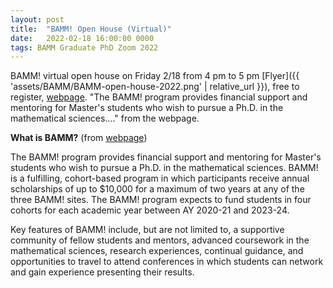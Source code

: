 ```yaml
---
layout: post
title:  "BAMM! Open House (Virtual)"
date:   2022-02-18 16:00:00 0000
tags: BAMM Graduate PhD Zoom 2022
---
```

BAMM! virtual open house on Friday 2/18 from 4 pm to 5 pm
[Flyer]({{ 'assets/BAMM/BAMM-open-house-2022.png' | relative_url }}), free to register, [webpage](https://sites.google.com/mail.fresnostate.edu/bamm). "The BAMM! program provides financial support and mentoring for Master's students who wish to pursue a Ph.D. in the mathematical sciences...." from the webpage.


**What is BAMM?** (from [webpage](https://sites.google.com/mail.fresnostate.edu/bamm))

The BAMM! program provides financial support and mentoring for Master's students who wish to pursue a Ph.D. in the mathematical sciences. BAMM! is a fulfilling, cohort-based program in which participants receive annual scholarships of up to $10,000 for a maximum of two years at any of the three BAMM! sites. The BAMM! program expects to fund students in four cohorts for each academic year between AY 2020-21 and 2023-24.

Key features of BAMM! include, but are not limited to, a supportive community of fellow students and mentors, advanced coursework in the mathematical sciences, research experiences, continual guidance, and opportunities to travel to attend conferences in which students can network and gain experience presenting their results.